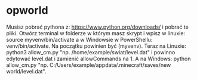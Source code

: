 # opworld
Musisz pobrać pythona z: https://www.python.org/downloads/ i pobrać te pliki. Otwórz terminal w folderze w którym masz skrypt i wpisz w linuxie: source myvenv/bin/activate a w Windowsie w PowerShellu: venv/bin/activate. Na początku powinien być (myvenv). Teraz na Linuxie: python3 allow_cm.py "np. /home/example/swiat/level.dat" i powinno edytować level.dat i  zamienić allowCommands na 1. A na Windows: python allow_cm.py "np. C:/Users/example/appdata/.minecraft/saves/new world/level.dat".
